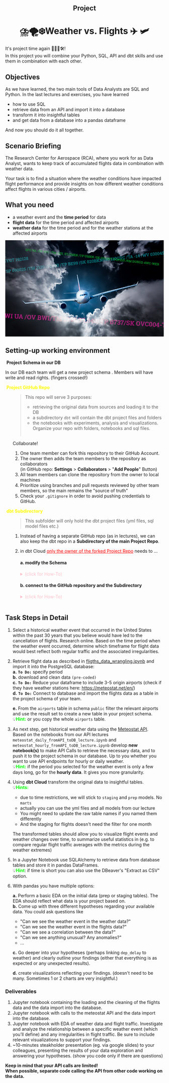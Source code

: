 <center><h2> Project <br><h1>⛈️🌪️❄️Weather vs. Flights ✈️ 🛩️ </center>

It's project time again 👷🏽‍♂️🛠️!  
In this project you will combine your Python, SQL, API and dbt skills and use them in combination with each other.  



## Objectives
As we have learned, the two main tools of Data Analysts are SQL and Python. In the last lectures and exercises, you have learned 

- how to use SQL
- retrieve data from an API and import it into a database
- transform it into insightful tables
- and get data from a database into a pandas dataframe

And now you should do it all together.




## Scenario Briefing
The Research Center for Aerospace (RCA), where you work for as Data Analyst, wants to keep track of accumulated flights data in combination with weather data. 

Your task is to find a situation where the weather conditions have impacted flight performance and provide insights on how different weather conditions affect flights in various cities / airports.

## What you need

- a weather event and the **time period** for data
- **flight data** for the time period and affected airports
- **weather data** for the time period and for the weather stations at the affected airports

![](images/PIREPs-featured.jpg)  

## Setting-up working environment

​	**Project Schema in our DB**  

In our DB each team will get a new project schema . Members will have write and read rights. (fingers crossed!)

​	<b style="color:yellow">Project GitHub Repo</b>
<ol>

>This repo will serve 3 purposes:
> - retrieving the original data from sources and loading it to the DB
> - a subdirectory `dbt` will contain the dbt project files and folders
> - the notebooks with experiments, analysis and visualizations. Organize your repo with folders, notebooks and sql files.<br><br>


Collaborate!
1. One team member can fork this repository to their GitHub Account.
2. The owner then adds the team members to the repository as collaborators  
   (in GitHub repo: **Settings** > **Collaborators** > "**Add People**" Button)
3. All team members can clone the repository from the owner to local machines
4. Prioritize using branches and pull requests reviewed by other team members, so the main remains the "source of truth"
5. Check your `.gitignore` in order to avoid pushing credentials to GitHub. 
</ol>

​	<b style="color:yellow">dbt Subdirectory</b>
<ol>

>This subfolder will only hold the dbt project files (yml files, sql model files etc.)
1. Instead of having a separate GitHub repo (as in lectures), we can also keep the dbt repo in a **Subdirectory of the main Project Repo**. 

2. in dbt Cloud <u style="color:red">only the owner of the forked Project Repo</u> needs to ...
	#### a. modify the Schema
     <details><summary style="color:pink">(click for How-To)</summary> 
          <i>assuming you have a dbt project already</i>
          <ul>
          <li>click on your account name in the left side menu 
          <li> select <b>Your Profile</b>
          <li> in the secondary navigation select <b>Credentials</b>
          <li> click the project name and click the button in the lower right corner <b>Edit</b>
          <li> re-enter your DB passwort and change the <b>Schema</b> to your group's schema name
          <li> FYI: <b>Test Connection</b> is sometimes buggy.
          <li> click the <b>Save</b> button
          </ul>
     </details>
     
     #### b. connect to the GitHub repository and the Subdirectory 
     
     <details><summary style="color:pink">(click for How-To)</summary> 
          <ul>
          <li>click on your account name in the left side menu 
          <li> select <b>Your Profile</b>
          <li> in the secondary navigation select <b>Project</b> and click the project name
          <li> under <b>Repository</b> click the GitHub link
          <li> click the button <b>Edit</b>
          <li> click the button <b>Disconnect</b> and then <b>Confirm Disconnect</b>
          <li> now under <b>Repository</b> click <b>Configure Repository</b>
          <li> select the <b>Git Clone</b> option (in parallel you need to go to you GitHub repo and copy the SHH git URL from your forked Project repo)
          <li> in the <b>Git URL</b> field: paste the SHH git URL and click the "Import" button
          <li> under <b>Repository</b> click the GitHub link again
          <li> copy the <b>Deploy key</b> (everything including the "ssh-rsa...")
          <li> add the <b>Deploy key</b> in your forked Project repo (see <b>Settings</b>) in GitHub
          <li> Don't forget to select the checkbox "Allow write access"
          <li> back in dbt Cloud Project details (see first 3 steps) click the "Edit" button on the bottom right
          <li> under "Project subdirectory" enter <code>dbt</code>
          <li> click the button "Save" on the bottom right
          </ul>
     </details><br>

</ol>

## Task Steps in Detail
1. Select a historical weather event that occurred in the United States within the past 30 years that you believe would have led to the cancellation of flights. Research online. Based on the time period when the weather event occurred, determine which timeframe for flight data would best reflect both regular traffic and the associated irregularities.  

2. Retrieve flight data as described in [fligths_data_wrangling.ipynb](fligths_data_wrangling.ipynb) and import it into the PostgreSQL database:  
     **a.** **`To Do:`** specify period  
     **b.** download and clean data `(pre-coded)`  
     **c.** **`To Do:`** Reduce your dataframe to include 3-5 origin airports (check if they have weather stations here: https://meteostat.net/en/)  
     **d.** **`To Do:`** Connect to database and import the flights data as a table in the project schema of your team.

     **e.** From the `airports` table in schema `public` filter the relevant airports and use the result set to create a new table in your project schema.  
     💡<b style="color:lime">Hint:</b> or you copy the whole `airports` table.

3. As next step, get historical weather data using the [Meteostat API](https://dev.meteostat.net/api/point/daily.html#endpoint).   
     Based on the notebooks from our API lectures `meteostat_daily_fromAPI_toDB_lecture.ipynb`  and  `meteostat_hourly_fromAPI_toDB_lecture.ipynb` develop **new notebook(s)** to make API Calls to retrieve the necessary data, and to push it to the project schema in our database. Up to you whether you want to use API endpoints for hourly or daily weather.  
     💡<b style="color:lime">Hint:</b> if the period you selected for the weather event is only a few days long, go for the **hourly data**. It gives you more granularity.

4. Using **dbt Cloud** transform the original data to insightful tables.  
   💡<b style="color:lime">Hints:</b> 
   - due to time restrictions, we will stick to `staging` and `prep` models. No `marts`
   - actually you can use the yml files and all models from our lecture
   - You might need to update the raw table names if you named them differently
   - And the staging for flights doesn't need the filter for one month 
 
   The transformed tables should allow you to visualize flight events and weather changes over time, to summarize useful statistics  in (e.g. to compare regular flight traffic averages with the metrics during the weather extremes)  



5. In a Jupyter Notebook use SQLAlchemy to retrieve data from database tables and store it in pandas DataFrames.  
   💡<b style="color:lime">Hint</b>: if time is short you can also use the DBeaver's "Extract as CSV" option.

6. With pandas you have multiple options:

     **a.** Perform a basic EDA on the initial data (prep or staging tables). The EDA should reflect what data is your project based on.  
     **b.** Come up with three different hypotheses regarding your available data. You could ask questions like 

     - "Can we see the weather event in the weather data?" 
     - "Can we see the weather event in the flights data?"
     - "Can we see a correlation between the data?"
     - "Can we see anything unusual? Any anomalies?"
     - ...

     **c.** Go deeper into your hypotheses (perhaps linking `dep_delay` to weather) and clearly outline your findings (either that everything is as expected or any unexpected results).  
     
     **d.** create visualizations reflecting your findings. (doesn't need to be many. Sometimes 1 or 2 charts are very insightful.)



### Deliverables
1. Jupyter notebook containing the loading and the cleaning of the flights data and the data import into the database.
2. Jupyter notebook with calls to the meteostat API and the data import into the database.
3. Jupyter notebook with EDA of weather data and flight traffic. Investigate and analyze the relationship between a specific weather event (which you’ll define) and any irregularities in flight traffic. Be sure to include relevant visualizations to support your findings.
4. ~10-minutes steakholder presentation (eg. via google slides) to your colleagues, presenting the results of your data exploration and answering your hypotheses. (show you code only if there are questions)



**Keep in mind that your API calls are limited!**  
**When possible, separate code calling the API from other code working on the data.**
